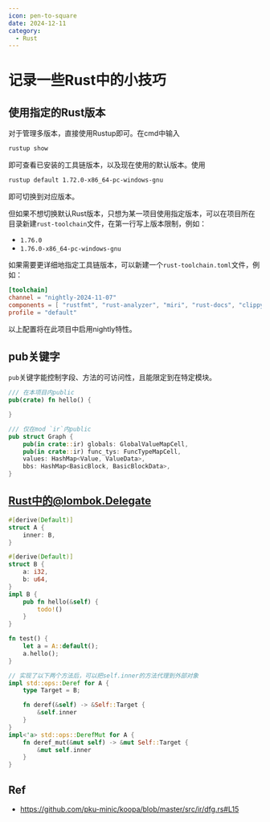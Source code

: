 ```yaml
---
icon: pen-to-square
date: 2024-12-11
category:
  - Rust
---
```


# 记录一些Rust中的小技巧

## 使用指定的Rust版本

对于管理多版本，直接使用Rustup即可。在cmd中输入

```bash
rustup show
```

即可查看已安装的工具链版本，以及现在使用的默认版本。使用

```bash
rustup default 1.72.0-x86_64-pc-windows-gnu
```

即可切换到对应版本。

但如果不想切换默认Rust版本，只想为某一项目使用指定版本，可以在项目所在目录新建`rust-toolchain`文件，在第一行写上版本限制，例如：
- `1.76.0`
- `1.76.0-x86_64-pc-windows-gnu`

如果需要更详细地指定工具链版本，可以新建一个`rust-toolchain.toml`文件，例如：

```toml
[toolchain]
channel = "nightly-2024-11-07"
components = [ "rustfmt", "rust-analyzer", "miri", "rust-docs", "clippy", "rust-src"]
profile = "default"
```

以上配置将在此项目中启用nightly特性。

## pub关键字

`pub`关键字能控制字段、方法的可访问性，且能限定到在特定模块。

```rust
/// 在本项目内public
pub(crate) fn hello() {

}

/// 仅在mod `ir`内public
pub struct Graph {
    pub(in crate::ir) globals: GlobalValueMapCell,
    pub(in crate::ir) func_tys: FuncTypeMapCell,
    values: HashMap<Value, ValueData>,
    bbs: HashMap<BasicBlock, BasicBlockData>,
}
```

## Rust中的@lombok.Delegate

```rs
#[derive(Default)]
struct A {
    inner: B,
}

#[derive(Default)]
struct B {
    a: i32,
    b: u64,
}
impl B {
    pub fn hello(&self) {
        todo!()
    }
}

fn test() {
    let a = A::default();
    a.hello();
}

// 实现了以下两个方法后，可以把self.inner的方法代理到外部对象
impl std::ops::Deref for A {
    type Target = B;

    fn deref(&self) -> &Self::Target {
        &self.inner
    }
}
impl<'a> std::ops::DerefMut for A {
    fn deref_mut(&mut self) -> &mut Self::Target {
        &mut self.inner
    }
}
```


## Ref
- https://github.com/pku-minic/koopa/blob/master/src/ir/dfg.rs#L15